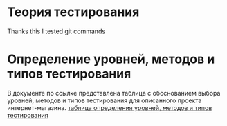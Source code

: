 # Теория тестирования

Thanks this I tested git commands

# Определение уровней, методов и типов тестирования

В документе по ссылке представлена таблица с обоснованием выбора уровней, методов и типов тестирования для описанного проекта интернет-магазина.
[таблица определения уровней, методов и типов тестирования](https://docs.google.com/spreadsheets/d/1frU5IHOCmaKo5ScdfPd_BsepKGNalRE0YicVHdlfvD4/edit?usp=sharing)
